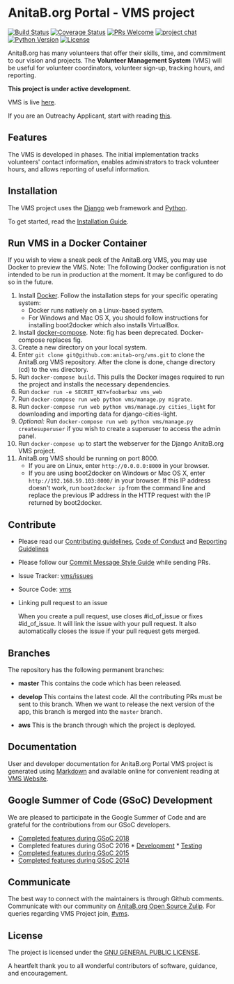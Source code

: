 AnitaB.org Portal - VMS project
============================

[![Build Status](https://img.shields.io/travis/anitab-org/vms/develop?logo=travis)](https://travis-ci.org/anitab-org/vms)
[![Coverage Status](https://coveralls.io/repos/github/anitab-org/vms/badge.svg)](https://coveralls.io/github/anitab-org/vms?branch=develop) 
[![PRs Welcome](https://img.shields.io/badge/PRs-welcome-brightgreen.svg)](http://makeapullrequest.com) 
[![project chat](https://img.shields.io/badge/zulip-join_chat-brightgreen.svg?logo=zulip)](https://anitab-org.zulipchat.com/#narrow/stream/222539-vms)
[![Python Version](https://img.shields.io/badge/python-3.6-blue.svg?logo=python)](https://www.python.org/downloads/release/python-360/)
[![License](https://img.shields.io/github/license/anitab-org/vms?logo=gnu)](https://github.com/anitab-org/vms/blob/master/LICENSE)

AnitaB.org has many volunteers that offer their skills, time, and commitment to
our vision and projects. The **Volunteer Management System** (VMS) will
be useful for volunteer coordinators, volunteer sign-up, tracking hours, and
reporting.

**This project is under active development.**

VMS is live [here](http://ec2-52-53-177-18.us-west-1.compute.amazonaws.com/en-us/).

If you are an Outreachy Applicant, start with reading [this](https://www.outreachy.org/communities/cfp/systers/).

Features
--------

The VMS is developed in phases. The initial implementation tracks
volunteers' contact information, enables administrators to track volunteer
hours, and allows reporting of useful information.


Installation
------------

The VMS project uses the [Django](https://www.djangoproject.com/) web
framework and [Python](https://www.python.org/).

To get started, read the [Installation Guide](aut_docs/Installation_Setup.md).


Run VMS in a Docker Container
-----------------------------

If you wish to view a sneak peek of the AnitaB.org VMS, you may use Docker to
preview the VMS.
Note: The following Docker configuration is not intended to be run in
production at the moment. It may be configured to do so in the future.

1. Install [Docker](https://docs.docker.com/installation/).
   Follow the installation steps for your specific operating system:
     * Docker runs natively on a Linux-based system.
     * For Windows and Mac OS X, you should follow instructions for installing
       boot2docker which also installs VirtualBox.
1. Install [docker-compose](http://docs.docker.com/compose/install/).
   Note: fig has been deprecated. Docker-compose replaces fig.
1. Create a new directory on your local system.
1. Enter `git clone git@github.com:anitab-org/vms.git` to clone the AnitaB.org
   VMS repository. After the clone is done, change directory (cd) to the
   `vms` directory.
1. Run `docker-compose build`. This pulls the Docker images required to run the
   project and installs the necessary dependencies.
1. Run `docker run -e SECRET_KEY=foobarbaz vms_web`
1. Run `docker-compose run web python vms/manage.py migrate`.
1. Run `docker-compose run web python vms/manage.py cities_light` for downloading and importing data for django-cities-light.
1. *Optional:*
   Run `docker-compose run web python vms/manage.py createsuperuser`
   if you wish to create a superuser to access the admin panel.
1. Run `docker-compose up` to start the webserver for the Django AnitaB.org VMS
   project.
1. AnitaB.org VMS should be running on port 8000.
     * If you are on Linux, enter `http://0.0.0.0:8000` in your browser.
     * If you are using boot2docker on Windows or Mac OS X, enter
       `http://192.168.59.103:8000/` in your browser. If this IP address
       doesn't work, run `boot2docker ip` from the command line and replace
       the previous IP address in the HTTP request with the IP returned by
       boot2docker.


Contribute
----------

- Please read our [Contributing guidelines](CONTRIBUTING.md), [Code of Conduct](code_of_conduct.md) and [Reporting Guidelines](reporting_guidelines.md)
- Please follow our [Commit Message Style Guide](https://github.com/anitab-org/mentorship-android/wiki/Commit-Message-Style-Guide) while sending PRs.
- Issue Tracker: [vms/issues](http://github.com/anitab-org/vms/issues)
- Source Code: [vms](http://github.com/anitab-org/vms/)
- Linking pull request to an issue

  When you create a pull request, use closes #id_of_issue or fixes #id_of_issue. It will link the issue with your pull request. It also
  automatically closes the issue if your pull request gets merged.


## Branches

The repository has the following permanent branches:

 * **master** This contains the code which has been released.

 * **develop** This contains the latest code. All the contributing PRs must be sent to this branch. When we want to release the next version of the app, this branch is merged into the `master` branch.

 * **aws** This is the branch through which the project is deployed.


Documentation
-------------

User and developer documentation for AnitaB.org Portal VMS project is generated
using [Markdown](https://github.com/adam-p/markdown-here/wiki/Markdown-Cheatsheet)
and available online for convenient reading at
[VMS Website](http://vms.readthedocs.org/).


Google Summer of Code (GSoC) Development
----------------------------------------

We are pleased to participate in the Google Summer of Code and are grateful
for the contributions from our GSoC developers.

* [Completed features during GSoC 2018](https://github.com/anitab-org/vms/blob/develop/docs/GSoC18.md)
* Completed features during GSoC 2016
       * [Development](https://github.com/anitab-org/vms/wiki/GSoC'16---Migrating-VMS-from-Function-based-views-to-Class-based-views)
       * [Testing](https://github.com/anitab-org/vms/wiki/GSOC-16--Work-:-AUT-VMS-%5Bvatsala%5D)
* [Completed features during GSoC 2015](https://docs.google.com/document/d/1bzKjyxWIXeqW45UjhsbM4wtlyNagiyueZTqxhtmD_A0/edit)
* [Completed features during GSoC 2014](https://docs.google.com/document/d/1wIHGmqTbufyGW9nKYt3vV-zZhdJEPfdxaOjegQ9qKEk/edit)


Communicate
-----------

The best way to connect with the maintainers is through Github comments. Communicate with our community on [AnitaB.org Open Source Zulip](https://anitab-org.zulipchat.com/). For queries regarding VMS Project join, [#vms](https://anitab-org.zulipchat.com/#narrow/stream/222539-vms).



License
-------

The project is licensed under the [GNU GENERAL PUBLIC LICENSE](https://github.com/anitab-org/vms/blob/master/LICENSE).



A heartfelt thank you to all wonderful contributors of software, guidance, and
encouragement.
